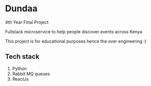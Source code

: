 # Dundaa

4th Year Final Project

Fullstack microservice to help people discover events across Kenya

This project is for educational purposes hence the over engineering :)

## Tech stack
1. Python
2. Rabbit MQ queues
3. ReactJs
